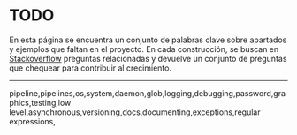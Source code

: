 # TODO
En esta página se encuentra un conjunto de palabras clave sobre apartados y ejemplos que faltan en el proyecto. En cada construcción, se buscan en [Stackoverflow](https://stackoverflow.com/) preguntas relacionadas y devuelve un conjunto de preguntas que chequear para contribuir al crecimiento.

______________________________________

pipeline,pipelines,os,system,daemon,glob,logging,debugging,password,graphics,testing,low level,asynchronous,versioning,docs,documenting,exceptions,regular expressions,